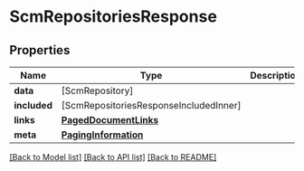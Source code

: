 # ScmRepositoriesResponse

## Properties
Name | Type | Description | Notes
------------ | ------------- | ------------- | -------------
**data** | [ScmRepository] |  | 
**included** | [ScmRepositoriesResponseIncludedInner] |  | [optional] 
**links** | [**PagedDocumentLinks**](PagedDocumentLinks.md) |  | 
**meta** | [**PagingInformation**](PagingInformation.md) |  | [optional] 

[[Back to Model list]](../README.md#documentation-for-models) [[Back to API list]](../README.md#documentation-for-api-endpoints) [[Back to README]](../README.md)


